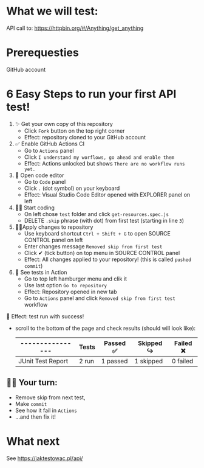 # What we will test:
API call to: https://httpbin.org/#/Anything/get_anything

# Prerequesties
GitHub account

# 6 Easy Steps to run your first API test! 

1. ✨ Get your own copy of this repository
   - Click `Fork` button on the top right corner
   - Effect: repository cloned to your GitHub account
1. ✅ Enable GitHub Actions CI
   - Go to `Actions` panel
   - Click `I understand my worflows, go ahead and enable them`
   - Effect: Actions unlocked but shows `There are no workflow runs yet.`
1. 📜 Open code editor 
   - Go to `Code` panel
   - Click `.` (dot symbol) on your keyboard 
   - Effect: Visual Studio Code Editor opened with EXPLORER panel on left
1. 🐱‍💻 Start coding 
   - On left chose `test` folder and click `get-resources.spec.js`
   - DELETE `.skip` phrase (with dot) from first test (starting in line `3`)
1. 🐱‍🏍Apply changes to repository
   - Use keyboard shortcut `Ctrl + Shift + G` to open SOURCE CONTROL panel on left
   - Enter changes message `Removed skip from first test`
   - Click ✔ (tick button) on top menu in SOURCE CONTROL panel
   - Effect: All changes applied to your repository! (this is called `pushed commit`)
1. 👀 See tests in Action
   - Go to top left hamburger menu and clik it
   - Use last option `Go to repository`
   - Effect: Repository opened in new tab
   - Go to `Actions` panel and click `Removed skip from first test` workflow

🎉 Effect: test run with success!
   - scroll to the bottom of the page and check results (should will look like):


      | ---------------- | Tests | Passed ✅ | Skipped ↪️ | Failed ❌ |
      | ---------------- | ----- | --------- | ----------- | --------- |
      |JUnit Test Report | 2 run | 1 passed  | 1 skipped   | 0 failed  |


## 👨‍💻 Your turn: 
   - Remove skip from next test, 
   - Make `commit`
   - See how it fail in `Actions`
   - ...and then fix it!

# What next
See https://jaktestowac.pl/api/
